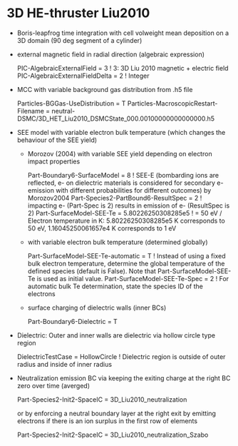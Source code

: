 # 3D HE-thruster Liu2010
- Boris-leapfrog time integration with cell volweight mean deposition on a 3D domain (90 deg segment of a cylinder)
- external magnetic field in radial direction (algebraic expression)

    PIC-AlgebraicExternalField      = 3 ! 3: 3D Liu 2010 magnetic + electric field
    PIC-AlgebraicExternalFieldDelta = 2 ! Integer

- MCC with variable background gas distribution from .h5 file

    Particles-BGGas-UseDistribution              = T
    Particles-MacroscopicRestart-Filename        = neutral-DSMC/3D_HET_Liu2010_DSMCState_000.00100000000000000.h5

- SEE model with variable electron bulk temperature (which changes the behaviour of the SEE yield)
  - Morozov (2004) with variable SEE yield depending on electron impact properties

      Part-Boundary6-SurfaceModel         = 8 ! SEE-E (bombarding ions are reflected, e- on dielectric materials is considered for secondary e- emission with different probabilities for different outcomes) by Morozov2004
      Part-Species2-PartBound6-ResultSpec = 2 ! impacting e- (Part-Spec is 2) results in emission of e- (ResultSpec is 2)
      Part-SurfaceModel-SEE-Te            = 5.80226250308285e5 ! = 50 eV / Electron temperature in K: 5.80226250308285e5 K corresponds to 50 eV, 1.16045250061657e4 K corresponds to 1 eV

  - with variable electron bulk temperature (determined globally)

      Part-SurfaceModel-SEE-Te-automatic  = T ! Instead of using a fixed bulk electron temperature, determine the global temperature of the defined species (default is False). Note that Part-SurfaceModel-SEE-Te is used as initial value.
      Part-SurfaceModel-SEE-Te-Spec       = 2 ! For automatic bulk Te determination, state the species ID of the electrons

  - surface charging of dielectric walls (inner BCs)

      Part-Boundary6-Dielectric           = T

- Dielectric: Outer and inner walls are dielectric via hollow circle type region

    DielectricTestCase     = HollowCircle ! Dielectric region is outside of outer radius and inside of inner radius

- Neutralization emission BC via keeping the exiting charge at the right BC zero over time (averged)

    Part-Species2-Init2-SpaceIC = 3D_Liu2010_neutralization

  or by enforcing a neutral boundary layer at the right exit by emitting electrons if there is an ion surplus in the first row of
  elements

    Part-Species2-Init2-SpaceIC = 3D_Liu2010_neutralization_Szabo
